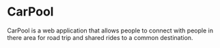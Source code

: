 # CarPool
CarPool is a web application that allows people to connect with people in there area for road trip and shared rides to a common destination.
